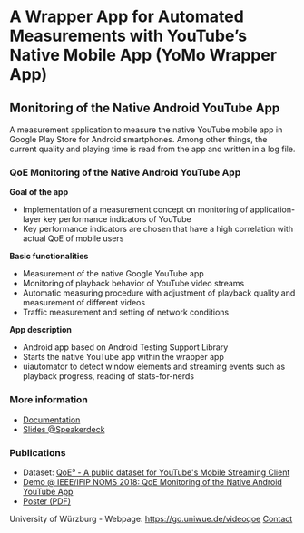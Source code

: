 # A Wrapper App for Automated Measurements with YouTube’s Native Mobile App (YoMo Wrapper App)
## Monitoring of the Native Android YouTube App
A measurement application to measure the native YouTube mobile app in Google Play Store for Android smartphones. Among other things, the current quality and playing time is read from the app and written in a log file.

### QoE Monitoring of the Native Android YouTube App
**Goal of the app**
   - Implementation of a measurement concept on monitoring of application-layer key performance indicators of YouTube
   - Key performance indicators are chosen that have a high correlation with actual QoE of mobile users
   
**Basic functionalities**
   - Measurement of the native Google YouTube app
   - Monitoring of playback behavior of YouTube video streams
   - Automatic measuring procedure with adjustment of playback quality and measurement of different videos
   - Traffic measurement and setting of network conditions
   
**App description**
   - Android app based on Android Testing Support Library
   - Starts the native YouTube app within the wrapper app
   - uiautomator to detect window elements and streaming events such as playback progress, reading of stats-for-nerds

### More information
   - [Documentation](https://raw.githubusercontent.com/lsinfo3/yomo-wrapperapp/master/Documentation.pdf)
   - [Slides @Speakerdeck](https://speakerdeck.com/userflo/a-public-dataset-for-youtubes-mobile-streaming-client)

### Publications
* Dataset: [QoE³ - A public dataset for YouTube's Mobile Streaming Client](http://qoecube.informatik.uni-wuerzburg.de/)
* [Demo @ IEEE/IFIP NOMS 2018: QoE Monitoring of the Native Android YouTube App](https://www.bibsonomy.org/bibtex/28c37b15dc76f4351ea60e98e76bdacbc/uniwue_info3)
* [Poster (PDF)](https://www.dropbox.com/s/sfvj3y5jmj8f4ks/DemoWrapperApp%20v1.0.pdf?dl=1)


University of Würzburg - Webpage: https://go.uniwue.de/videoqoe
[Contact](http://www.comnet.informatik.uni-wuerzburg.de/en/staff/members/florian-wamser/)
